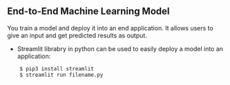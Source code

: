 ## End-to-End Machine Learning Model <br />
You train a model and deploy it into an end application. It allows users to give an input and get predicted results as output. <br />
* Streamlit librabry in python can be used to easily deploy a model into an application: 
```
    $ pip3 install streamlit
    $ streamlit run filename.py 
```

